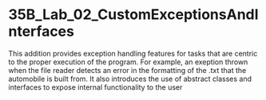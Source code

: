 # 35B_Lab_02_CustomExceptionsAndInterfaces

This addition provides exception handling features for tasks that are centric to the proper execution of the program. For example, an exeption thrown when the file reader detects an error in the formatting of the .txt that the automobile is built from. It also introduces the use of abstract classes and interfaces to expose internal functionality to the user
